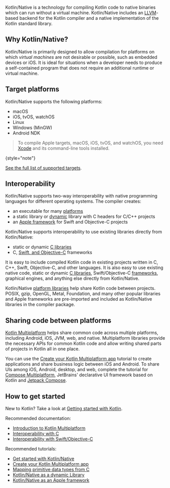 [//]: # (title: Kotlin Native)

Kotlin/Native is a technology for compiling Kotlin code to native binaries which can run without a virtual machine.
Kotlin/Native includes an [LLVM](https://llvm.org/)-based backend for the Kotlin compiler and a native implementation of the Kotlin standard
library.

## Why Kotlin/Native?

Kotlin/Native is primarily designed to allow compilation for platforms on which _virtual machines_ are not
desirable or possible, such as embedded devices or iOS.
It is ideal for situations when a developer needs to produce a
self-contained program that does not require an additional runtime or virtual machine.

## Target platforms

Kotlin/Native supports the following platforms:
* macOS
* iOS, tvOS, watchOS
* Linux
* Windows (MinGW)
* Android NDK

> To compile Apple targets, macOS, iOS, tvOS, and watchOS, you need [Xcode](https://apps.apple.com/us/app/xcode/id497799835)
> and its command-line tools installed.
> 
{style="note"}

[See the full list of supported targets](native-target-support.md).

## Interoperability

Kotlin/Native supports two-way interoperability with native programming languages for different operating systems.
The compiler creates:
* an executable for many [platforms](#target-platforms)
* a static library or [dynamic](native-dynamic-libraries.md) library with C headers for C/C++ projects
* an [Apple framework](apple-framework.md) for Swift and Objective-C projects

Kotlin/Native supports interoperability to use existing libraries
directly from Kotlin/Native:
* static or dynamic [C libraries](native-c-interop.md)
* C, [Swift, and Objective-C](native-objc-interop.md) frameworks

It is easy to include compiled Kotlin code in
existing projects written in C, C++, Swift, Objective-C, and other languages.
It is also easy to use existing native code,
static or dynamic [C libraries](native-c-interop.md),
Swift/Objective-C [frameworks](native-objc-interop.md),
graphical engines, and anything else directly from Kotlin/Native.

Kotlin/Native [platform libraries](native-platform-libs.md) help share Kotlin
code between projects.
POSIX, gzip, OpenGL, Metal, Foundation, and many other popular libraries and Apple frameworks
are pre-imported and included as Kotlin/Native libraries in the compiler package.

## Sharing code between platforms

[Kotlin Multiplatform](multiplatform-intro.md) helps share common code across multiple platforms, including Android, iOS, JVM,
web, and native. Multiplatform libraries provide the necessary APIs for common Kotlin code and allow writing shared parts
of projects in Kotlin all in one place.

You can use the [Create your Kotlin Multiplatform app](https://www.jetbrains.com/help/kotlin-multiplatform-dev/multiplatform-create-first-app.html) tutorial
to create applications and share business logic between iOS and Android. To share UIs among iOS, Android, desktop, and web,
complete the tutorial for [Compose Multiplatform](https://www.jetbrains.com/help/kotlin-multiplatform-dev/compose-multiplatform-create-first-app.html),
JetBrains' declarative UI framework based on Kotlin and [Jetpack Compose](https://developer.android.com/jetpack/compose).

## How to get started

New to Kotlin? Take a look at [Getting started with Kotlin](getting-started.md).

Recommended documentation:

* [Introduction to Kotlin Multiplatform](multiplatform-intro.md)
* [Interoperability with C](native-c-interop.md)
* [Interoperability with Swift/Objective-C](native-objc-interop.md)

Recommended tutorials:

* [Get started with Kotlin/Native](native-get-started.md)
* [Create your Kotlin Multiplatform app](https://www.jetbrains.com/help/kotlin-multiplatform-dev/multiplatform-create-first-app.html)
* [Mapping primitive data types from C](mapping-primitive-data-types-from-c.md)
* [Kotlin/Native as a dynamic Library](native-dynamic-libraries.md)
* [Kotlin/Native as an Apple framework](apple-framework.md)
